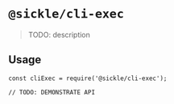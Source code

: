 # `@sickle/cli-exec`

> TODO: description

## Usage

```
const cliExec = require('@sickle/cli-exec');

// TODO: DEMONSTRATE API
```
